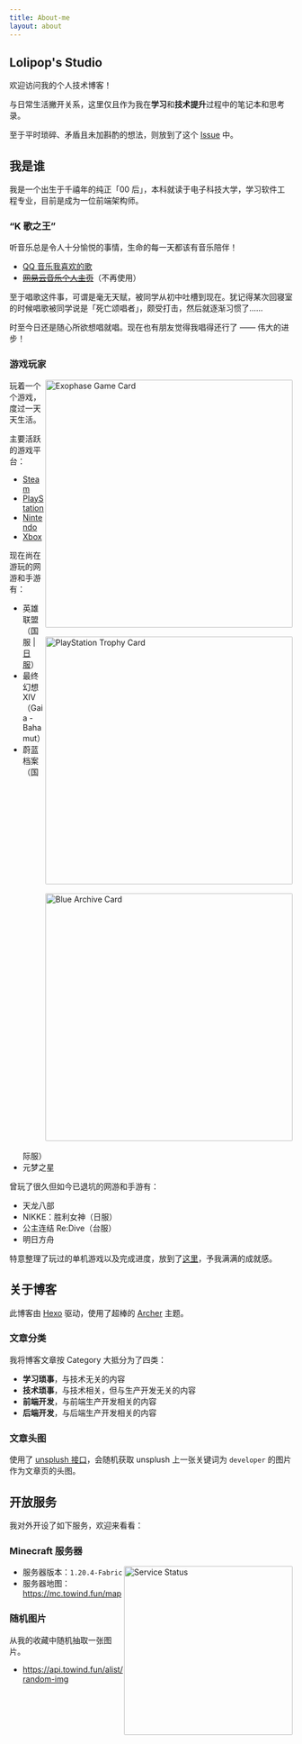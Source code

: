```yaml
---
title: About-me
layout: about
---
```


## Lolipop's Studio

欢迎访问我的个人技术博客！

与日常生活撇开关系，这里仅且作为我在**学习**和**技术提升**过程中的笔记本和思考录。

至于平时琐碎、矛盾且未加斟酌的想法，则放到了这个 [Issue](https://github.com/LolipopJ/LolipopJ/issues/2) 中。

## 我是谁

我是一个出生于千禧年的纯正「00 后」，本科就读于电子科技大学，学习软件工程专业，目前是成为一位前端架构师。

### “K 歌之王”

听音乐总是令人十分愉悦的事情，生命的每一天都该有音乐陪伴！

- [QQ 音乐我喜欢的歌](https://y.qq.com/n/yqq/playlist/1204219211.html)
- ~~[网易云音乐个人主页](https://music.163.com/#/user/home?id=261856338)~~（不再使用）

至于唱歌这件事，可谓是毫无天赋，被同学从初中吐槽到现在。犹记得某次回寝室的时候唱歌被同学说是「死亡颂唱者」，颇受打击，然后就逐渐习惯了……

时至今日还是随心所欲想唱就唱。现在也有朋友觉得我唱得还行了 —— 伟大的进步！

### 游戏玩家

<img alt="Exophase Game Card" src="https://card.exophase.com/2/0/264160.png" width="440" style="margin: 0 0 1rem; float: right; clear: both; border-radius: 2px;">

<img alt="PlayStation Trophy Card" src="https://card.psnprofiles.com/1/KNKDaisy.png" width="440" style="margin: 0 0 1rem; float: right; clear: both; border-radius: 2px;">

<img alt="Blue Archive Card" src="https://cdn.jsdelivr.net/gh/lolipopj/LolipopJ.github.io/about/blue-archive-card.jpg" width="440" style="margin: 0 0 1rem; float: right; clear: both; border-radius: 2px;">

玩着一个个游戏，度过一天天生活。

主要活跃的游戏平台：

- [Steam](https://steamcommunity.com/id/lolipopj_703)
- [PlayStation](https://www.exophase.com/psn/user/KNKDaisy)
- [Nintendo](https://www.exophase.com/nintendo/user/ff7e9abe3e49da78)
- [Xbox](https://www.exophase.com/xbox/user/Lolipop703)

现在尚在游玩的网游和手游有：

- 英雄联盟（国服 | [日服](https://www.op.gg/summoners/jp/%E5%A4%A9%E7%AB%A5%E6%84%9B%E9%BA%97%E7%B5%B2-85745)）
- 最终幻想 XIV（Gaia - Bahamut）
- 蔚蓝档案（国际服）
- 元梦之星

曾玩了很久但如今已退坑的网游和手游有：

- 天龙八部
- NIKKE：胜利女神（日服）
- 公主连结 Re:Dive（台服）
- 明日方舟

特意整理了玩过的单机游戏以及完成进度，放到了[这里](https://github.com/LolipopJ/LolipopJ/issues/2#issuecomment-1071099334)，予我满满的成就感。

## 关于博客

此博客由 [Hexo](https://hexo.io) 驱动，使用了超棒的 [Archer](https://github.com/fi3ework/hexo-theme-archer) 主题。

### 文章分类

我将博客文章按 Category 大抵分为了四类：

- **学习琐事**，与技术无关的内容
- **技术琐事**，与技术相关，但与生产开发无关的内容
- **前端开发**，与前端生产开发相关的内容
- **后端开发**，与后端生产开发相关的内容

### 文章头图

使用了 [unsplush 接口](https://source.unsplash.com/)，会随机获取 unsplush 上一张关键词为 `developer` 的图片作为文章页的头图。

## 开放服务

我对外开设了如下服务，欢迎来看看：

### Minecraft 服务器

<img alt="Service Status" src="https://mcapi.us/server/image?ip=mc.towind.fun" width="300" style="margin: 0; float: right; clear: both; border-radius: 2px;">

- 服务器版本：`1.20.4-Fabric`
- 服务器地图：<https://mc.towind.fun/map>

### 随机图片

从我的收藏中随机抽取一张图片。

- <https://api.towind.fun/alist/random-img>
